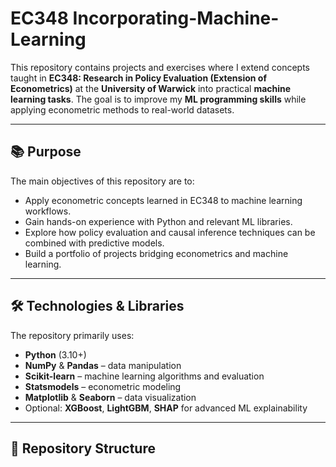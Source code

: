 # EC348 Incorporating-Machine-Learning

This repository contains projects and exercises where I extend concepts taught in **EC348: Research in Policy Evaluation (Extension of Econometrics)** at the **University of Warwick** into practical **machine learning tasks**. The goal is to improve my **ML programming skills** while applying econometric methods to real-world datasets.

---

## 📚 Purpose

The main objectives of this repository are to:

- Apply econometric concepts learned in EC348 to machine learning workflows.
- Gain hands-on experience with Python and relevant ML libraries.
- Explore how policy evaluation and causal inference techniques can be combined with predictive models.
- Build a portfolio of projects bridging econometrics and machine learning.

---

## 🛠️ Technologies & Libraries

The repository primarily uses:

- **Python** (3.10+)
- **NumPy** & **Pandas** – data manipulation
- **Scikit-learn** – machine learning algorithms and evaluation
- **Statsmodels** – econometric modeling
- **Matplotlib** & **Seaborn** – data visualization
- Optional: **XGBoost**, **LightGBM**, **SHAP** for advanced ML explainability

---

## 📂 Repository Structure
